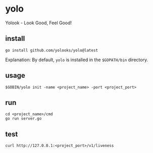 # yolo

Yolook - Look Good, Feel Good!

## install

```
go install github.com/yolooks/yolo@latest
```
Explanation: By default, `yolo` is installed in the `$GOPATH/bin` directory.

## usage

```
$GOBIN/yolo init -name <project_name> -port <project_port>
```

## run

```
cd <project_name>/cmd
go run server.go
```

## test

```
curl http://127.0.0.1:<project_port>/v1/liveness
```
